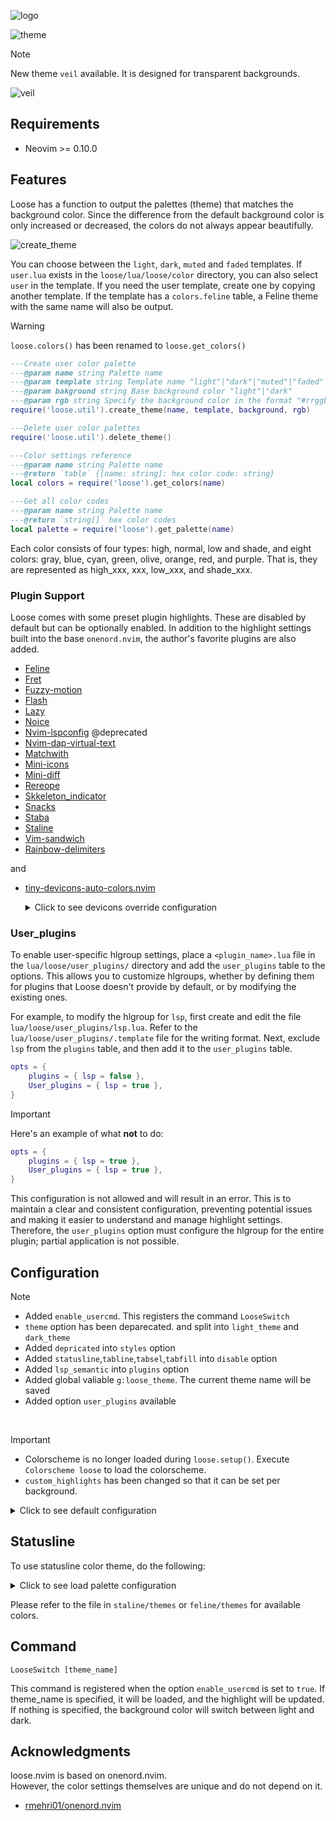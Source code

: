 ![logo](https://github.com/user-attachments/assets/6c56a5c2-4b07-4728-8b1b-71777829f0a0)

![theme](https://github.com/user-attachments/assets/8d44ac3f-51fd-44dd-b440-ca0f5cf18b6d)

> [!NOTE]  
> New theme `veil` available. It is designed for transparent backgrounds.

![veil](https://github.com/user-attachments/assets/8efd6602-063c-404d-8fab-3a382193c914)

<!-- ![logo](https://github.com/tar80/test/assets/45842304/6649eafa-0e4d-4468-9060-fa5d94e72aa2) -->

## Requirements

- Neovim >= 0.10.0

## Features

Loose has a function to output the palettes (theme) that matches the background color.
Since the difference from the default background color is only increased or decreased,
the colors do not always appear beautifully.

![create_theme](https://github.com/user-attachments/assets/cfa8536f-151d-4f60-9c14-a3217e85d6ce)

<!-- ![sample](https://github.com/tar80/test/assets/45842304/0be2c3dd-9cf5-4cb3-9c5d-58f809261062) -->

You can choose between the `light`, `dark`, `muted` and `faded` templates.
If `user.lua` exists in the `loose/lua/loose/color` directory, you can also select
`user` in the template.
If you need the user template, create one by copying another template.
If the template has a `colors.feline` table, a Feline theme with the same name
will also be output.

> [!WARNING]  
> `loose.colors()` has been renamed to `loose.get_colors()`

```lua
---Create user color palette
---@param name string Palette name
---@param template string Template name "light"|"dark"|"muted"|"faded"|"user"
---@param bakground string Base background color "light"|"dark"
---@param rgb string Specify the background color in the format "#rrggbb"
require('loose.util').create_theme(name, template, background, rgb)

---Delete user color palettes
require('loose.util').delete_theme()

---Color settings reference
---@param name string Palette name
---@return `table` {[name: string]: hex color code: string}
local colors = require('loose').get_colors(name)

---Get all color codes
---@param name string Palette name
---@return `string[]` hex color codes
local palette = require('loose').get_palette(name)
```

Each color consists of four types: high, normal, low and shade,
and eight colors: gray, blue, cyan, green, olive, orange, red, and purple.
That is, they are represented as high_xxx, xxx, low_xxx, and shade_xxx.

### Plugin Support

Loose comes with some preset plugin highlights. These are disabled by default
but can be optionally enabled.
In addition to the highlight settings built into the base `onenord.nvim`,
the author's favorite plugins are also added.

- [Feline](https://github.com/feline-nvim/feline.nvim)
- [Fret](https://github.com/tar80/fret.nvim)
- [Fuzzy-motion](https://github.com/yuki-yano/fuzzy-motion.vim)
- [Flash](https://github.com/folke/flash.nvim)
- [Lazy](https://github.com/folke/lazy.nvim)
- [Noice](https://github.com/folke/noice.nvim)
- [Nvim-lspconfig](https://github.com/neovim/nvim-lspconfig) @deprecated
- [Nvim-dap-virtual-text](https://github.com/theHamsta/nvim-dap-virtual-text)
- [Matchwith](https://github.com/tar80/matchwith.nvim)
- [Mini-icons](https://github.com/echasnovski/mini.icons)
- [Mini-diff](https://github.com/echasnovski/mini.diff)
- [Rereope](https://github.com/tar80/rereope.nvim)
- [Skkeleton_indicator](https://github.com/delphinus/skkeleton_indicator.nvim)
- [Snacks](https://github.com/folke/snacks.nvim)
- [Staba](https://github.com/tar80/staba.nvim)
- [Staline](https://github.com/tamton-aquib/staline.nvim)
- [Vim-sandwich](https://github.com/machakann/vim-sandwich)
- [Rainbow-delimiters](https://gitlab.com/HiPhish/rainbow-delimiters.nvim)

and

- [tiny-devicons-auto-colors.nvim](https://github.com/rachartier/tiny-devicons-auto-colors.nvim)
    <details>
    <summary> Click to see devicons override configuration </summary>

  ```lua
  local opts = {...} -- tiny-devicons-auto-colors options
  local ok, loose = pcall(require, 'loose')
  if ok then
    opts.colors = loose.get_palette()
    require('tiny-devicons-auto-colors').setup(opts)
  end
  ```

    </details>

### User_plugins

To enable user-specific hlgroup settings, place a `<plugin_name>.lua` file in
the `lua/loose/user_plugins/` directory and add the `user_plugins` table to the
options. This allows you to customize hlgroups, whether by defining them for
plugins that Loose doesn't provide by default, or by modifying the existing ones.

For example, to modify the hlgroup for `lsp`, first create and edit the file
`lua/loose/user_plugins/lsp.lua`. Refer to the `lua/loose/user_plugins/.template`
file for the writing format. Next, exclude `lsp` from the `plugins` table, and
then add it to the `user_plugins` table.

```lua
opts = {
    plugins = { lsp = false },
    User_plugins = { lsp = true },
}
```

> [!IMPORTANT]
> Here's an example of what **not** to do:
>
> ```lua
> opts = {
>     plugins = { lsp = true },
>     User_plugins = { lsp = true },
> }
> ```
>
> This configuration is not allowed and will result in an error.
> This is to maintain a clear and consistent configuration, preventing potential
> issues and making it easier to understand and manage highlight settings.
> Therefore, the `user_plugins` option must configure the hlgroup for the entire
> plugin; partial application is not possible.

## Configuration

> [!NOTE]
>
> - Added `enable_usercmd`. This registers the command `LooseSwitch`
> - `theme` option has been deparecated. and split into `light_theme` and `dark_theme`
> - Added `depricated` into `styles` option
> - Added `statusline`,`tabline`,`tabsel`,`tabfill` into `disable` option
> - Added `lsp_semantic` into `plugins` option
> - Added global valiable `g:loose_theme`. The current theme name will be saved
> - Added option `user_plugins` available

<BR>

> [!IMPORTANT]
>
> - Colorscheme is no longer loaded during `loose.setup()`.
>   Execute `Colorscheme loose` to load the colorscheme.
> - `custom_highlights` has been changed so that it can be set per background.

<details>
<summary> Click to see default configuration </summary>

```lua
require("loose").setup({
    enable_usercmd = false, -- Enable user command "LooseSwitch"
    background = "dark", -- Background color applied at strtup. "light"|"dark"
    @depricated theme = "dark", -- A palette name
    light_theme = "light", -- A light palette name
    dark_theme = "dark", -- A dark palette name
    borders = true, -- Enable split window borders
    fade_nc = false, -- Change the background color of other buffers
    fade_tr = false, -- Transparent background of current buffer while changing background color of other buffers
    -- "NONE"|"[bold][,underline][,italic][,...]"]
    styles = {
        comments = "NONE",
        depricated = "NONE",
        diagnostics = "undercurl",
        functions = "NONE",
        keywords = "NONE",
        references = "underline",
        spell = "undercurl",
        strings = "NONE",
        variables = "NONE",
        virtualtext = "NONE",
    },
    disable = {
        background = false, -- Remove background color and enable transparency (fade_xx is ignored)
        cursorline = false,
        eob_lines = false,
        statusline = false,
        tabline = false,
        tabsel = false,
        tabfill = false,
    },
    -- Override or add to default settings. See `nvim_set_hl()` for details.
    -- highlight_group = {fg = "white", bg = "black", style = "underline"}
    custom_highlights = {light = {}, dark = {}},
    plugins = {
        -- maintained
        lsp = true,
        lsp_semantic = true,
        treesitter = true,
        dap = false,
        dap_virtual_text = false,
        flash = false,
        fret = false,
        gitsigns = false,
        lazy = false,
        lspconfig = false, -- @deprecated: LspInfo has been updated. Hlgroup is no longer used
        matchwith = false,
        mini_diff = false,
        mini_icons = false,
        noice = false,
        rereope = false,
        skkeleton_indicator = false,
        sandwich = false,
        staba = false,
        cmp = false,
        telescope = false, -- If "border_fade" is specified, the border background fades
        trouble = false,
        -- non maintained
        barbar = false,
        bufferline = false,
        confliet_marker = false,
        dashboard = false,
        fern = false,
        fuzzy_motion = false,
        hop = false,
        indent_blankline = false,
        illuminate = false,
        lightspeed = false,
        lspsaga = false,
        navic = false
        notify = false,
        neogit = false,
        nvimtree = false,
        rainbow_delimiters_high = false, -- Rainbow Delimiters can choose one of
        rainbow_delimiters_low = false,  -- either high contrast or low contrast
        snacks = false,
        sneak = false,
        treesitter_context = false,
        whichkey = false,
    },
    -- User's own specified plugins highlight groups
    -- Set the plugin name and value in the same way as the "plugins" table
    -- You can also set a value other than nil or false and use it as a flag
    user_plugins = {},
})
```

</details>

## Statusline

To use statusline color theme, do the following:

<details>
<summary> Click to see load palette configuration </summary>

```lua
local set_palette = function(_)
    -- loose saves the name of the current color theme in g:loose_theme
    local theme = vim.g.loose_theme or vim.go.background
    palette = loose.get_colors(theme)
    local feline = require(('feline.themes.%s'):format(theme))
    palette = vim.tbl_deep_extend('force', palette, feline)

    -- local staline = require(('staline.themes.%s'):format(theme))
    -- palette = vim.tbl_deep_extend('force', palette, staline)
end

local palette = {}
local ok, loose = pcall(require, 'loose')

if ok then
    set_palette()

    local augroup = vim.api.nvim_create_augroup('loose', { clear = true })
    vim.api.nvim_create_autocmd('ColorScheme', {
    desc = 'Load color palette',
    group = augroup,
    callback = set_palette
    })
end

-- feline
require("feline").setup({
  theme = palette.theme,
  vi_mode_colors = palette.vi_mode,
})

-- staline
require('staline').setup({
  mode_colors = palette.vi_mod,
})
```

</details>

Please refer to the file in `staline/themes` or `feline/themes` for available colors.

## Command

`LooseSwitch [theme_name]`

This command is registered when the option `enable_usercmd` is set to `true`.
If theme_name is specified, it will be loaded, and the highlight will be updated.
If nothing is specified, the background color will switch between light and dark.

## Acknowledgments

loose.nvim is based on onenord.nvim.  
However, the color settings themselves are unique and do not depend on it.

- [rmehri01/onenord.nvim](https://github.com/rmehri01/onenord.nvim)
